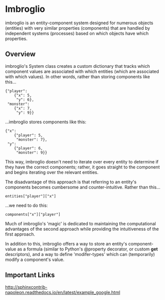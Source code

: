# Imbroglio
imbroglio is an entity-component system designed for numerous objects (entities) with very similar properties (components) that are handled by independent systems (processes) based on which objects have which properties.

## Overview
imbroglio's System class creates a custom dictionary that tracks which component values are associated with which entities (which are associated with which values). In other words, rather than storing components like this...

~~~~
{"player": 
    {"x": 5, 
     "y": 6}, 
 "monster": 
    {"x": 7, 
     "y": 9}}
~~~~

...imbroglio stores components like this:
~~~~
{"x": 
    {"player": 5, 
     "monster": 7}, 
 "y": 
    {"player": 6, 
     "monster": 9}}
~~~~
This way, imbroglio doesn't need to iterate over every entity to determine if they have the correct components; rather, it goes straight to the component and begins iterating over the relevant entities.

The disadvantage of this approach is that referring to an entity's components becomes cumbersome and counter-intuitive. Rather than this...

``entities["player"]["x"]``

...we need to do this:

``components["x"]["player"]``

Much of imbroglio's 'magic' is dedicated to maintaining the computational advantages of the second approach while providing the intuitiveness of the first approach.

In addition to this, imbroglio offers a way to store an entity's component-value as a formula (similar to Python's @property decorator, or custom __get__ descriptors), and a way to define 'modifer-types' which can (temporarily) modify a component's value.

## Important Links
http://sphinxcontrib-napoleon.readthedocs.io/en/latest/example_google.html
